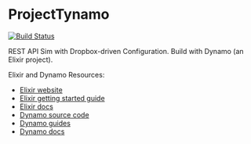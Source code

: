 # ProjectTynamo

[![Build Status](https://travis-ci.org/notyalca/projectTynamo.svg?branch=master)](https://travis-ci.org/notyalca/projectTynamo)

REST API Sim with Dropbox-driven Configuration.
Build with Dynamo (an Elixir project).

Elixir and Dynamo Resources:

* [Elixir website](http://elixir-lang.org/)
* [Elixir getting started guide](http://elixir-lang.org/getting_started/1.html)
* [Elixir docs](http://elixir-lang.org/docs)
* [Dynamo source code](https://github.com/elixir-lang/dynamo)
* [Dynamo guides](https://github.com/elixir-lang/dynamo#learn-more)
* [Dynamo docs](http://elixir-lang.org/docs/dynamo)
